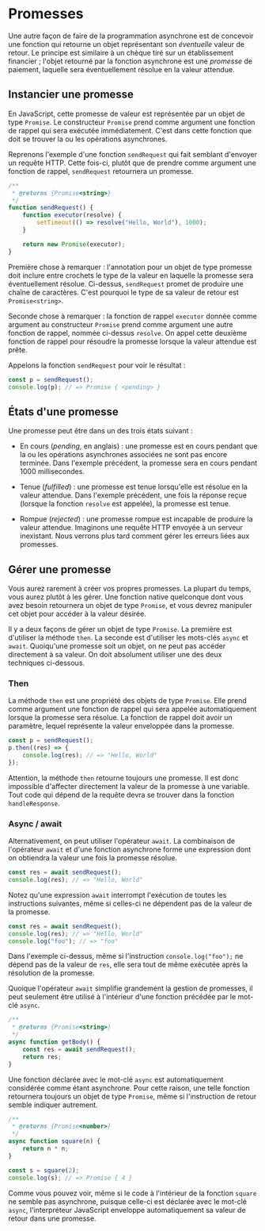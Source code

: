 # Promesses

Une autre façon de faire de la programmation asynchrone est de concevoir
une fonction qui retourne un objet représentant son _éventuelle_ valeur
de retour. Le principe est similaire à un chèque tiré sur un
établissement financier ; l'objet retourné par la fonction asynchrone
est une _promesse_ de paiement, laquelle sera éventuellement résolue en
la valeur attendue.

## Instancier une promesse

En JavaScript, cette promesse de valeur est représentée par un objet de
type `Promise`. Le constructeur `Promise` prend comme argument une
fonction de rappel qui sera exécutée immédiatement. C'est dans cette
fonction que doit se trouver la ou les opérations asynchrones.

Reprenons l'exemple d'une fonction `sendRequest` qui fait semblant
d'envoyer un requête HTTP. Cette fois-ci, plutôt que de prendre comme
argument une fonction de rappel, `sendRequest` retournera un promesse.

```js
/**
 * @returns {Promise<string>}
 */
function sendRequest() {
    function executor(resolve) {
        setTimeout(() => resolve("Hello, World"), 1000);
    }

    return new Promise(executor);
}
```

Première chose à remarquer : l'annotation pour un objet de type promesse
doit inclure entre crochets le type de la valeur en laquelle la promesse
sera éventuellement résolue. Ci-dessus, `sendRequest` promet de produire
une chaîne de caractères. C'est pourquoi le type de sa valeur de retour
est `Promise<string>`.

Seconde chose à remarquer : la fonction de rappel `executor` donnée
comme argument au constructeur `Promise` prend comme argument une autre
fonction de rappel, nommée ci-dessus `resolve`. On appel cette deuxième
fonction de rappel pour résoudre la promesse lorsque la valeur attendue
est prête.

Appelons la fonction `sendRequest` pour voir le résultat :

```ts
const p = sendRequest();
console.log(p); // => Promise { <pending> }
```

## États d'une promesse

Une promesse peut être dans un des trois états suivant :

- En cours (_pending_, en anglais) : une promesse est en cours pendant
  que la ou les opérations asynchrones associées ne sont pas encore
  terminée. Dans l'exemple précédent, la promesse sera en cours pendant
  1000 millisecondes.

- Tenue (_fulfilled_) : une promesse est tenue lorsqu'elle est résolue
  en la valeur attendue. Dans l'exemple précédent, une fois la réponse
  reçue (lorsque la fonction `resolve` est appelée), la promesse est
  tenue.

- Rompue (_rejected_) : une promesse rompue est incapable de produire la
  valeur attendue. Imaginons une requête HTTP envoyée à un serveur
  inexistant. Nous verrons plus tard comment gérer les erreurs liées aux
  promesses.

## Gérer une promesse

Vous aurez rarement à créer vos propres promesses. La plupart du temps,
vous aurez plutôt à les gérer. Une fonction native quelconque dont vous
avez besoin retournera un objet de type `Promise`, et vous devrez
manipuler cet objet pour accéder à la valeur désirée.

Il y a deux façons de gérer un objet de type `Promise`. La première est
d'utiliser la méthode `then`. La seconde est d'utiliser les mots-clés
`async` et `await`. Quoiqu'une promesse soit un objet, on ne peut pas
accéder directement à sa valeur. On doit absolument utiliser une des
deux techniques ci-dessous.

### Then

La méthode `then` est une propriété des objets de type `Promise`. Elle
prend comme argument une fonction de rappel qui sera appelée
automatiquement lorsque la promesse sera résolue. La fonction de rappel
doit avoir un paramètre, lequel représente la valeur enveloppée dans la
promesse.

```js
const p = sendRequest();
p.then((res) => {
    console.log(res); // => "Hello, World"
});
```

Attention, la méthode `then` retourne toujours une promesse. Il est donc
impossible d'affecter directement la valeur de la promesse à une
variable. Tout code qui dépend de la requête devra se trouver dans la
fonction `handleResponse`.

### Async / await

Alternativement, on peut utiliser l'opérateur `await`. La combinaison de
l'opérateur `await` et d'une fonction asynchrone forme une expression
dont on obtiendra la valeur une fois la promesse résolue.

```ts
const res = await sendRequest();
console.log(res); // => "Hello, World"
```

Notez qu'une expression `await` interrompt l'exécution de toutes les
instructions suivantes, même si celles-ci ne dépendent pas de la valeur
de la promesse.

```ts
const res = await sendRequest();
console.log(res); // => "Hello, World"
console.log("foo"); // => "foo"
```

Dans l'exemple ci-dessus, même si l'instruction `console.log("foo");` ne
dépend pas de la valeur de `res`, elle sera tout de même exécutée après
la résolution de la promesse.

Quoique l'opérateur `await` simplifie grandement la gestion de
promesses, il peut seulement être utilisé à l'intérieur d'une fonction
précédée par le mot-clé `async`.

```js
/**
 * @returns {Promise<string>}
 */
async function getBody() {
    const res = await sendRequest();
    return res;
}
```

Une fonction déclarée avec le mot-clé `async` est automatiquement
considérée comme étant asynchrone. Pour cette raison, une telle fonction
retournera toujours un objet de type `Promise`, même si l'instruction de
retour semble indiquer autrement.

```js
/**
 * @returns {Promise<number>}
 */
async function square(n) {
    return n * n;
}

const s = square(2);
console.log(s); // => Promise { 4 }
```

Comme vous pouvez voir, même si le code à l'intérieur de la fonction
`square` ne semble pas asynchrone, puisque celle-ci est déclarée avec le
mot-clé `async`, l'interpréteur JavaScript enveloppe automatiquement sa
valeur de retour dans une promesse.
